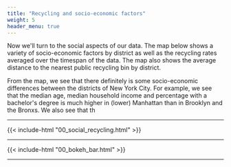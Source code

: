 ```yaml
---
title: "Recycling and socio-economic factors"
weight: 5
header_menu: true
---
```


Now we'll turn to the social aspects of our data. The map below shows a variety of socio-economic factors by district as well as the recycling rates averaged over the timespan of the data. The map also shows the average distance to the nearest public recycling bin by district.

From the map, we see that there definitely is some socio-economic differences between the districts of New York City. For example, we see that the median age, median household income and percentage with a bachelor's degree is much higher in (lower) Manhattan than in Brooklyn and the Bronxs. We also see that th

---

{{< include-html "00_social_recycling.html" >}}

---

{{< include-html "00_bokeh_bar.html" >}}


----
